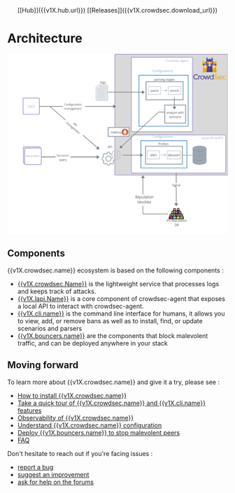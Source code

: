 <center>[[Hub]]({{v1X.hub.url}}) [[Releases]]({{v1X.crowdsec.download_url}})</center>

# Architecture

![Architecture](assets/images/crowdsec_architecture.png)


## Components

{{v1X.crowdsec.name}} ecosystem is based on the following components :

 - [{{v1X.crowdsec.Name}}]({{v1X.crowdsec.url}}) is the lightweight service that processes logs and keeps track of attacks.
 - [{{v1X.lapi.Name}}]({{v1X.lapi.url}}) is a core component of crowdsec-agent that exposes a local API to interact with crowdsec-agent.
 - [{{v1X.cli.name}}]({{v1X.cli.main_doc}}) is the command line interface for humans, it allows you to view, add, or remove bans as well as to install, find, or update scenarios and parsers
 - [{{v1X.bouncers.name}}]({{v1X.hub.bouncers_url}}) are the components that block malevolent traffic, and can be deployed anywhere in your stack

## Moving forward

To learn more about {{v1X.crowdsec.name}} and give it a try, please see :

 - [How to install {{v1X.crowdsec.name}}](/Crowdsec/v1/getting_started/installation/)
 - [Take a quick tour of {{v1X.crowdsec.name}} and {{v1X.cli.name}} features](/Crowdsec/v1/getting_started/crowdsec-tour/)
 - [Observability of {{v1X.crowdsec.name}}](/Crowdsec/v1/observability/overview/)
 - [Understand {{v1X.crowdsec.name}} configuration](/Crowdsec/v1/getting_started/concepts/)
 - [Deploy {{v1X.bouncers.name}} to stop malevolent peers](/Crowdsec/v1/bouncers/)
 - [FAQ](/faq/)

Don't hesitate to reach out if you're facing issues :

 - [report a bug](https://github.com/crowdsecurity/crowdsec/issues/new?assignees=&labels=bug&template=bug_report.md&title=Bug%2F)
 - [suggest an improvement](https://github.com/crowdsecurity/crowdsec/issues/new?assignees=&labels=enhancement&template=feature_request.md&title=Improvment%2F)
 - [ask for help on the forums](https://discourse.crowdsec.net)
